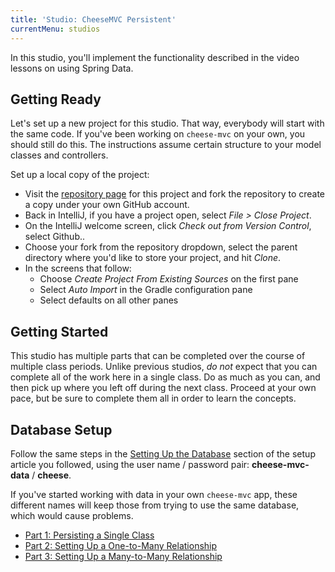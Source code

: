 ```yaml
---
title: 'Studio: CheeseMVC Persistent'
currentMenu: studios
---
```


In this studio, you'll implement the functionality described in the video lessons on using Spring Data.

## Getting Ready

Let's set up a new project for this studio. That way, everybody will start with the same code. If you've been working on `cheese-mvc` on your own, you should still do this. The instructions assume certain structure to your model classes and controllers.

Set up a local copy of the project:
- Visit the [repository page](https://github.com/LaunchCodeEducation/cheese-mvc-persistent) for this project and fork the repository to create a copy under your own GitHub account.
- Back in IntelliJ, if you have a project open, select *File > Close Project*.
- On the IntelliJ welcome screen, click *Check out from Version Control*, select Github..
- Choose your fork from the repository dropdown, select the parent directory where you'd like to store your project, and hit *Clone*.
- In the screens that follow:
    - Choose *Create Project From Existing Sources* on the first pane
    - Select *Auto Import* in the Gradle configuration pane
    - Select defaults on all other panes

## Getting Started

This studio has multiple parts that can be completed over the course of multiple class periods. Unlike previous studios, *do not* expect that you can complete all of the work here in a single class. Do as much as you can, and then pick up where you left off during the next class. Proceed at your own pace, but be sure to complete them all in order to learn the concepts.

## Database Setup

Follow the same steps in the [Setting Up the Database](../../class-prep/12/setup.html#setting-up-the-database) section of the setup article you followed, using the user name / password pair: **cheese-mvc-data** / **cheese**.

If you've started working with data in your own `cheese-mvc` app, these different names will keep those from trying to use the same database, which would cause problems.

- [Part 1: Persisting a Single Class](single-class-persistence/)
- [Part 2: Setting Up a One-to-Many Relationship](one-to-many/)
- [Part 3: Setting Up a Many-to-Many Relationship](many-to-many/)
